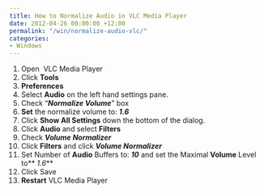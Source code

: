 ```yaml
---
title: How to Normalize Audio in VLC Media Player
date: 2012-04-26 00:00:00 +12:00
permalink: "/win/normalize-audio-vlc/"
categories:
- Windows
---
```


  1. Open  VLC Media Player
  2. Click **Tools**
  3. **Preferences**
  4. Select **Audio** on the left hand settings pane.
  5. Check “**_Normalize Volume_**” box
  6. **Set** the normalize volume to: **_1.6_**
  7. Click **Show All Settings** down the bottom of the dialog.
  8. Click **Audio** and select **Filters**
  9. Check **_Volume Normalizer_**
 10. Click **Filters** and click **_Volume Normalizer_**
 11. Set Number of **Audio** Buffers to: **_10_** and set the Maximal **Volume** Level to** _1.6_**
 12. Click Save
 13. **Restart** VLC Media Player
